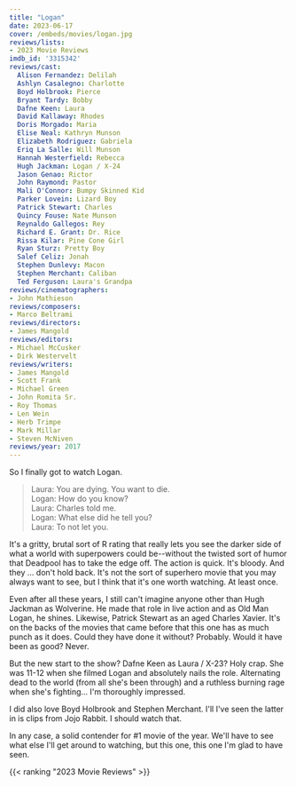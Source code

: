 ```yaml
---
title: "Logan"
date: 2023-06-17
cover: /embeds/movies/logan.jpg
reviews/lists:
- 2023 Movie Reviews
imdb_id: '3315342'
reviews/cast:
  Alison Fernandez: Delilah
  Ashlyn Casalegno: Charlotte
  Boyd Holbrook: Pierce
  Bryant Tardy: Bobby
  Dafne Keen: Laura
  David Kallaway: Rhodes
  Doris Morgado: Maria
  Elise Neal: Kathryn Munson
  Elizabeth Rodriguez: Gabriela
  Eriq La Salle: Will Munson
  Hannah Westerfield: Rebecca
  Hugh Jackman: Logan / X-24
  Jason Genao: Rictor
  John Raymond: Pastor
  Mali O'Connor: Bumpy Skinned Kid
  Parker Lovein: Lizard Boy
  Patrick Stewart: Charles
  Quincy Fouse: Nate Munson
  Reynaldo Gallegos: Rey
  Richard E. Grant: Dr. Rice
  Rissa Kilar: Pine Cone Girl
  Ryan Sturz: Pretty Boy
  Salef Celiz: Jonah
  Stephen Dunlevy: Macon
  Stephen Merchant: Caliban
  Ted Ferguson: Laura's Grandpa
reviews/cinematographers:
- John Mathieson
reviews/composers:
- Marco Beltrami
reviews/directors:
- James Mangold
reviews/editors:
- Michael McCusker
- Dirk Westervelt
reviews/writers:
- James Mangold
- Scott Frank
- Michael Green
- John Romita Sr.
- Roy Thomas
- Len Wein
- Herb Trimpe
- Mark Millar
- Steven McNiven
reviews/year: 2017
---
```

So I finally got to watch Logan. 

> Laura: You are dying. You want to die.  
> Logan: How do you know?  
> Laura: Charles told me.  
> Logan: What else did he tell you?  
> Laura: To not let you.  

It's a gritty, brutal sort of R rating that really lets you see the darker side of what a world with superpowers could be--without the twisted sort of humor that Deadpool has to take the edge off. The action is quick. It's bloody. And they ... don't hold back. It's not the sort of superhero movie that you may always want to see, but I think that it's one worth watching. At least once. 

<!--more-->

Even after all these years, I still can't imagine anyone other than Hugh Jackman as Wolverine. He made that role in live action and as Old Man Logan, he shines. Likewise, Patrick Stewart as an aged Charles Xavier. It's on the backs of the movies that came before that this one has as much punch as it does. Could they have done it without? Probably. Would it have been as good? Never. 

But the new start to the show? Dafne Keen as Laura / X-23? Holy crap. She was 11-12 when she filmed Logan and absolutely nails the role. Alternating dead to the world (from all she's been through) and a ruthless burning rage when she's fighting... I'm thoroughly impressed. 

I did also love Boyd Holbrook and Stephen Merchant. I'll I've seen the latter in is clips from Jojo Rabbit. I should watch that. 

In any case, a solid contender for #1 movie of the year. We'll have to see what else I'll get around to watching, but this one, this one I'm glad to have seen. 

{{< ranking "2023 Movie Reviews" >}}
